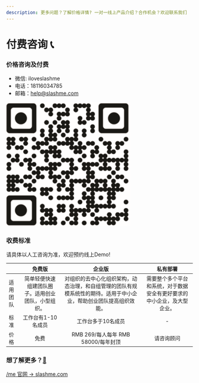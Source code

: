 ```yaml
---
description: 更多问题？了解价格详情? 一对一线上产品介绍？合作机会？欢迎联系我们
---
```


# 付费咨询 📞

### 价格咨询及付费

* 微信: iloveslashme
* 电话：18116034785
* 邮箱：[help@slashme.com](mailto:help@slashme.com)

![&#x626B;&#x63CF;&#x6DFB;&#x52A0;/me &#x5C0F;&#x59D0;&#x59D0;&#xFF0C;&#x5B8C;&#x6210;&#x4ED8;&#x8D39;](.gitbook/assets/jia-ge-qr.png)

### 收费标准

请具体以人工咨询为准，欢迎预约线上Demo!

|  | 免费版 | 企业版 | 私有部署 |
| :--- | :---: | :---: | :---: |
| 适用团队 | 简单轻便快速组建团队圈子。适用创业团队，小型组织。 | 对组织的去中心化组织架构，动态治理，和自组管理的团队有规模系统性的期待。适用于中小企业，帮助创业团队提高组织效能。 | 需要整个多个平台和系统，对于数据安全有更好要求的中小企业，及大型企业。 |
| 标准 | 工作台有1-10名成员 | 工作台多于10名成员 | - |
| 价格 | 免费 | RMB 269/每人每年 RMB 58000/每年封顶 | 请咨询顾问 |

### **想了解更多？**[**💓**](https://emojipedia.org/beating-heart/)

[/me 官网 -&gt; slashme.com](https://www.slashme.com/)

